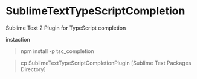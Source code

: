 SublimeTextTypeScriptCompletion
===============================

Sublime Text 2 Plugin for TypeScript completion

instaction

> npm install -p tsc_completion

> cp SublimeTextTypeScriptCompletionPlugin [Sublime Text Packages Directory]

